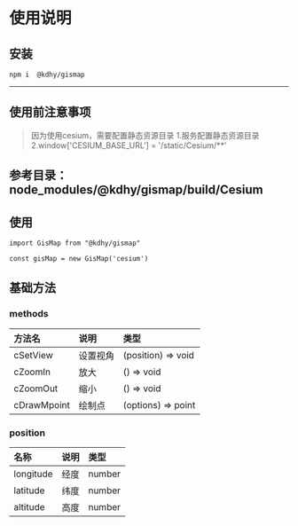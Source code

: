 # 使用说明

## 安装
```
npm i  @kdhy/gismap
```
--------

## 使用前注意事项
> 因为使用cesium，需要配置静态资源目录
1.服务配置静态资源目录 
2.window['CESIUM_BASE_URL'] = '/static/Cesium/**'

参考目录： **node_modules/@kdhy/gismap/build/Cesium**
--------

## 使用
```
import GisMap from "@kdhy/gismap"

const gisMap = new GisMap('cesium')
```


## 基础方法

### methods

| 方法名      | 说明     | 类型               |
| :---------- | :------- | :----------------- |
| cSetView    | 设置视角 | (position) => void |
| cZoomIn     | 放大     | () => void         |
| cZoomOut    | 缩小     | () => void         |
| cDrawMpoint | 绘制点   | (options) => point |

### position 

| 名称      | 说明 | 类型   |
| :-------- | :--- | :----- |
| longitude | 经度 | number |
| latitude  | 纬度 | number |
| altitude  | 高度 | number |
